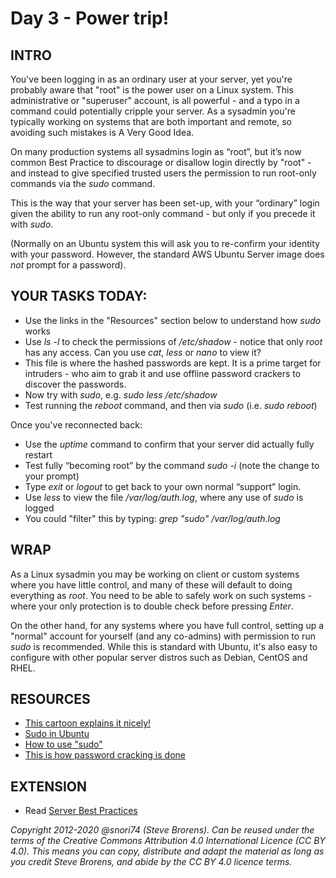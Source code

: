 # Day 3 - Power trip!

## INTRO
You've been logging in as an ordinary user at your server, yet you're probably aware that "root" is the power user on a Linux system. This administrative or "superuser" account, is all powerful - and a typo in a command could potentially cripple your server. As a sysadmin you're typically working on systems that are both important and remote, so avoiding such mistakes is A Very Good Idea.  

On many production systems all sysadmins login as “root”, but it’s now common Best Practice to discourage or disallow login directly by "root" - and instead to give specified trusted users the permission to run root-only commands via the *sudo* command. 

This is the way that your server has been set-up, with your “ordinary” login given the ability to run any root-only command  - but only if you precede it with *sudo*. 

(Normally on an Ubuntu system this will ask you to re-confirm your identity with your password.
However, the standard AWS Ubuntu Server image does *not* prompt for a password). 

## YOUR TASKS TODAY:
* Use the links in the "Resources" section below to understand how *sudo* works
* Use *ls -l* to check the permissions of */etc/shadow* - notice that only *root* has any access. Can you use *cat*, *less* or *nano* to view it?
* This file is where the hashed passwords are kept. It is a prime target for intruders - who aim to grab it and use offline password crackers to discover the passwords.
* Now try with *sudo*, e.g. *sudo less /etc/shadow*
* Test running the *reboot* command, and then via *sudo* (i.e. *sudo reboot*)

Once you've reconnected back:
* Use the *uptime* command to confirm that your server did actually fully restart
* Test fully “becoming root” by the command *sudo -i*  (note the change to your prompt) 
* Type _exit_ or _logout_ to get back to your own normal “support” login. 
* Use *less* to view the file */var/log/auth.log*, where any use of *sudo* is logged
* You could "filter" this by typing: *grep "sudo" /var/log/auth.log* 


## WRAP
As a Linux sysadmin you may be working on client or custom systems where you have little control, and many of these will default to doing everything as *root*. You need to be able to safely work on such systems - where your only protection is to double check before pressing *Enter*.

On the other hand, for any systems where you have full control, setting up a "normal" account for yourself (and any co-admins) with permission to run *sudo*  is recommended. While this is standard with Ubuntu, it's also easy to configure with other  popular server distros such as Debian, CentOS and RHEL.

## RESOURCES
* [This cartoon explains it nicely!](http://xkcd.com/149/)
* [Sudo in Ubuntu](https://help.ubuntu.com/community/RootSudo)
* [How to use "sudo"](https://www.howtoforge.com/tutorial/sudo-beginners-guide/)
* [This is how password cracking is done](https://null-byte.wonderhowto.com/how-to/crack-shadow-hashes-after-getting-root-linux-system-0186386/)

## EXTENSION
* Read [Server Best Practices](http://www.cyberciti.biz/tips/linux-unix-bsd-openssh-server-best-practices.html) 

*Copyright 2012-2020 @snori74 (Steve Brorens). Can be reused under the terms of the Creative Commons Attribution 4.0 International Licence (CC BY 4.0).*
*This means you can copy, distribute and adapt the material as long as you credit Steve Brorens, and abide by the CC BY 4.0 licence terms.* 
